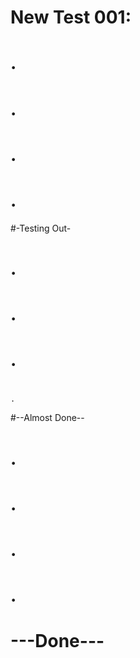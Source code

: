 # New Test 001:
#	.
#	.
#	.
#	.
#-Testing Out-
#	.
#	.
#	.
#
	.
#--Almost Done--
#	.
#	.
#	.
#	.
#  ---Done---